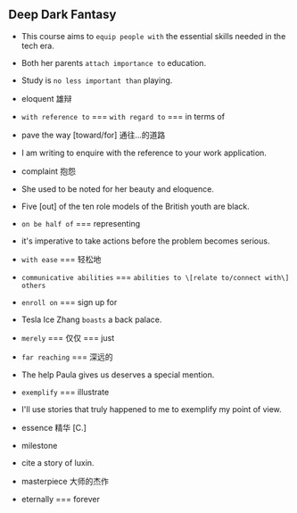 ## Deep Dark Fantasy

+ This course aims to `equip people with` the essential skills needed in the tech era.

+ Both her parents `attach importance to` education.

+ Study is `no less important than` playing.

+ eloquent 雄辩

+ `with reference to` === `with regard to` === in terms of

+ pave the way \[toward/for\] 通往...的道路

+ I am writing to enquire with the reference to your work application.

+ complaint 抱怨

+ She used to be noted for her beauty and eloquence.

+ Five \[out\] of the ten role models of the British youth are black.

+ `on be half of` === representing

+ it's imperative to take actions before the problem becomes serious.

+ `with ease` === 轻松地

+ `communicative abilities` === `abilities to \[relate to/connect with\] others`

+ `enroll on` === sign up for

+ Tesla Ice Zhang `boasts` a back palace.

+ `merely` === 仅仅 === just

+ `far reaching` === 深远的

+ The help Paula gives us deserves a special mention.

+ `exemplify` === illustrate

+ I'll use stories that truly happened to me to exemplify my point of view.

+ essence 精华 \[C.\]

+ milestone

+ cite a story of luxin.

+ masterpiece 大师的杰作

+ eternally === forever

